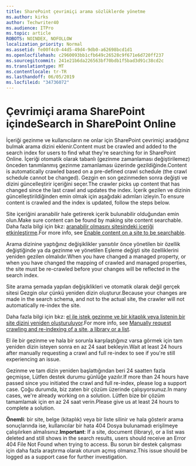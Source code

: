 ```yaml
---
title: SharePoint çevrimiçi arama sözlüklerde yönetme
ms.author: kirks
author: Techwriter40
ms.audience: ITPro
ms.topic: article
ROBOTS: NOINDEX, NOFOLLOW
localization_priority: Normal
ms.assetid: fe00f4c0-44d5-49d4-9db0-a62698bcd1d1
ms.openlocfilehash: c2960093bb1cfb649c26528c9f671e6d720ff237
ms.sourcegitcommit: 241e21b6da226563bf70bdb1f5bad3d91c38cd2c
ms.translationtype: MT
ms.contentlocale: tr-TR
ms.lasthandoff: 06/05/2019
ms.locfileid: "34736072"
---
```

# <a name="search-in-sharepoint-online"></a><span data-ttu-id="7a7b4-102">Çevrimiçi arama SharePoint içinde</span><span class="sxs-lookup"><span data-stu-id="7a7b4-102">Search in SharePoint Online</span></span>

<span data-ttu-id="7a7b4-103">İçeriği gezinme ve kullanıcıların ne onlar için SharePoint çevrimiçi aradığınız bulmak arama dizini eklenir.</span><span class="sxs-lookup"><span data-stu-id="7a7b4-103">Content must be crawled and added to the search index for users to find what they're searching for in SharePoint Online.</span></span> <span data-ttu-id="7a7b4-104">İçeriği otomatik olarak tabanlı (gezinme zamanlaması değiştirilemez) önceden tanımlanmış gezinme zamanlaması üzerinde gezildiğinde.</span><span class="sxs-lookup"><span data-stu-id="7a7b4-104">Content is automatically crawled based on a pre-defined crawl schedule (the crawl schedule cannot be changed).</span></span> <span data-ttu-id="7a7b4-105">Gezgin en son gezinmeden sonra değişti ve dizini güncelleştirir içeriğini seçer.</span><span class="sxs-lookup"><span data-stu-id="7a7b4-105">The crawler picks up content that has changed since the last crawl and updates the index.</span></span> <span data-ttu-id="7a7b4-106">İçerik gezilen ve dizinin güncelleştirildiğinden emin olmak için aşağıdaki adımları izleyin.</span><span class="sxs-lookup"><span data-stu-id="7a7b4-106">To ensure content is crawled and the index is updated, follow the steps below.</span></span>

<span data-ttu-id="7a7b4-107">Site içeriğini aranabilir hale getirerek içerik bulunabilir olduğundan emin olun.</span><span class="sxs-lookup"><span data-stu-id="7a7b4-107">Make sure content can be found by making site content searchable.</span></span> <span data-ttu-id="7a7b4-108">Daha fazla bilgi için bkz: [aranabilir olmasını sitesindeki içeriği etkinleştirme](https://docs.microsoft.com/en-us/sharepoint/make-site-content-searchable).</span><span class="sxs-lookup"><span data-stu-id="7a7b4-108">For more info, see [Enable content on a site to be searchable](https://docs.microsoft.com/en-us/sharepoint/make-site-content-searchable).</span></span>

<span data-ttu-id="7a7b4-109">Arama dizinine yaptığınız değişiklikler yansıtılır önce yönetilen bir özellik değiştiğinde ya da gezinme ve yönetilen Eşleme değişti site özelliklerini yeniden gezilen olmalıdır.</span><span class="sxs-lookup"><span data-stu-id="7a7b4-109">When you have changed a managed property, or when you have changed the mapping of crawled and managed properties, the site must be re-crawled before your changes will be reflected in the search index.</span></span> 

<span data-ttu-id="7a7b4-110">Site arama şemada yapılan değişiklikleri ve otomatik olarak değil gerçek sitesi Gezgin olur çünkü yeniden dizin oluşturur.</span><span class="sxs-lookup"><span data-stu-id="7a7b4-110">Because your changes are made in the search schema, and not to the actual site, the crawler will not automatically re-index the site.</span></span> 

<span data-ttu-id="7a7b4-111">Daha fazla bilgi için bkz: [el ile istek gezinme ve bir kitaplık veya listenin bir site dizini yeniden oluşturuluyor](https://docs.microsoft.com/en-us/sharepoint/crawl-site-conten).</span><span class="sxs-lookup"><span data-stu-id="7a7b4-111">For more info, see [Manually request crawling and re-indexing of a site, a library or a list](https://docs.microsoft.com/en-us/sharepoint/crawl-site-conten).</span></span>

 <span data-ttu-id="7a7b4-112">El ile bir gezinme ve hala bir sorunla karşılaştığınız varsa görmek için tam yeniden dizin isteyen sonra en az 24 saat bekleyin.</span><span class="sxs-lookup"><span data-stu-id="7a7b4-112">Wait at least 24 hours after manually requesting a crawl and full re-index to see if you're still experiencing an issue.</span></span> 

<span data-ttu-id="7a7b4-113">Gezinme ve tam dizin yeniden başlattığından beri 24 saatten fazla geçmişse, Lütfen destek durumu günlüğe yazılır.</span><span class="sxs-lookup"><span data-stu-id="7a7b4-113">If more than 24 hours have passed since you initiated the crawl and full re-index, please log a support case.</span></span> <span data-ttu-id="7a7b4-114">Çoğu durumda, biz zaten bir çözüm üzerinde çalışıyorsunuz.</span><span class="sxs-lookup"><span data-stu-id="7a7b4-114">In many cases, we're already working on a solution.</span></span> <span data-ttu-id="7a7b4-115">Lütfen bize bir çözüm tamamlamak için en az 24 saat verin.</span><span class="sxs-lookup"><span data-stu-id="7a7b4-115">Please give us at least 24 hours to complete a solution.</span></span>

<span data-ttu-id="7a7b4-116">**Önemli**: bir site, belge (kitaplık) veya bir liste silinir ve hala gösterir arama sonuçlarında ise, kullanıcılar bir hata 404 Dosya bulunamadı erişilmeye çalışılırken almalısınız.</span><span class="sxs-lookup"><span data-stu-id="7a7b4-116">**Important**: If a site, document (library), or a list was deleted and still shows in the search results, users should receive an Error 404 File Not Found when trying to access.</span></span> <span data-ttu-id="7a7b4-117">Bu sorun bir destek çalışması için daha fazla araştırma olarak oturum açmış olmanız.</span><span class="sxs-lookup"><span data-stu-id="7a7b4-117">This issue should be logged as a support case for further investigation.</span></span> 



